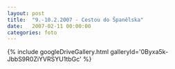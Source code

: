 ```yaml
---
layout: post
title:  "9.-10.2.2007 - Cestou do Španělska"
date:   2007-02-11 00:00:00
categories: foto
---
```


{% include googleDriveGallery.html galleryId='0Byxa5k-JbbS9R0ZiYVRSYU1tbGc' %}